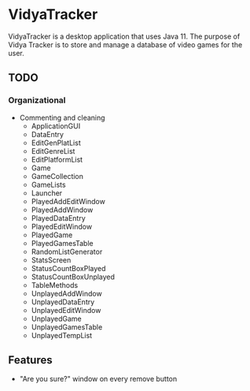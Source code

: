 # VidyaTracker
VidyaTracker is a desktop application that uses Java 11. The purpose of Vidya Tracker is to store and manage a database of video games for the user.

## TODO
### Organizational
- Commenting and cleaning 
  - ApplicationGUI
  - DataEntry
  - EditGenPlatList
  - EditGenreList
  - EditPlatformList
  - Game
  - GameCollection
  - GameLists
  - Launcher
  - PlayedAddEditWindow
  - PlayedAddWindow
  - PlayedDataEntry
  - PlayedEditWindow
  - PlayedGame
  - PlayedGamesTable
  - RandomListGenerator
  - StatsScreen
  - StatusCountBoxPlayed
  - StatusCountBoxUnplayed
  - TableMethods
  - UnplayedAddWindow
  - UnplayedDataEntry
  - UnplayedEditWindow
  - UnplayedGame
  - UnplayedGamesTable
  - UnplayedTempList

## Features
- "Are you sure?" window on  every remove button